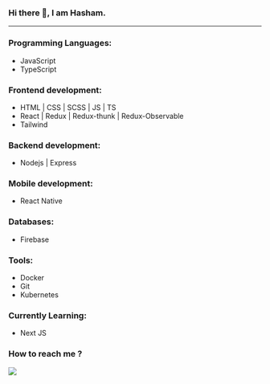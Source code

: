 ### Hi there 👋, I am Hasham.
<hr />

### Programming Languages:
- JavaScript
- TypeScript

### Frontend development:
- HTML | CSS | SCSS | JS | TS
- React | Redux | Redux-thunk | Redux-Observable
- Tailwind

### Backend development:
- Nodejs | Express

### Mobile development:
- React Native

### Databases:
- Firebase

### Tools:
- Docker
- Git
- Kubernetes

### Currently Learning:
- Next JS

### How to reach me ?

[<img src="https://play-lh.googleusercontent.com/kMofEFLjobZy_bCuaiDogzBcUT-dz3BBbOrIEjJ-hqOabjK8ieuevGe6wlTD15QzOqw">](https://www.linkedin.com/in/ammar-khan-159369188/)
